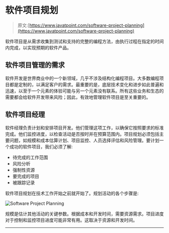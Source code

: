 # 软件项目规划

> 原文:[https://www.javatpoint.com/software-project-planning](https://www.javatpoint.com/software-project-planning)

软件项目是从需求收集到测试和支持的完整的编程方法，由执行过程在指定的时间内完成，以实现预期的软件产品。

## 软件项目管理的需求

软件开发是世界商业中的一个新领域，几乎不涉及结构化编程项目。大多数编程项目都是定制的，以满足客户的需求。最重要的是，底层技术变化和进步如此普遍和迅速，以至于一个元素的体验可能与另一个元素没有联系。所有这些业务和生态的需要都会给软件开发带来风险；因此，有效地管理软件项目是至关重要的。

## 软件项目经理

软件经理负责计划和安排项目开发。他们管理这项工作，以确保它按照要求的标准完成。他们监控进度，以检查活动是否按时并在预算范围内。项目规划必须包括主要问题，如规模和成本估算计划、项目监控、人员选择评估和风险管理。要计划一个成功的软件项目，我们必须了解:

*   待完成的工作范围
*   风险分析
*   强制性资源
*   要完成的项目
*   被跟踪记录

软件项目规划在技术工作开始之前就开始了。规划活动的各个步骤是:

![Software Project Planning](../Images/8181d88c6f115c2b47fc3fd0cb94da6d.png)

规模是估计其他活动的关键参数。根据成本和开发时间，需要资源需求。项目进度对于控制和监控项目进度可能非常有用。这取决于资源和开发时间。

* * *